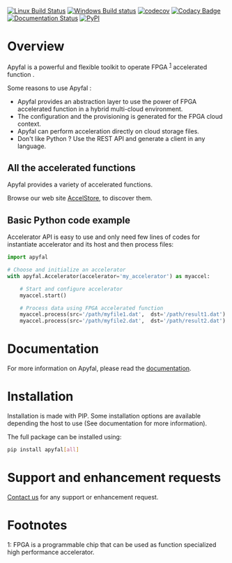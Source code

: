 [![Linux Build Status](https://travis-ci.org/Accelize/apyfal.svg?branch=master)](https://travis-ci.org/Accelize/apyfal)
[![Windows Build status](https://ci.appveyor.com/api/projects/status/87jgroaoo2iddlco/branch/master?svg=true)](https://ci.appveyor.com/project/accelize-application/apyfal/branch/master)
[![codecov](https://codecov.io/gh/Accelize/apyfal/branch/master/graph/badge.svg)](https://codecov.io/gh/Accelize/apyfal)
[![Codacy Badge](https://api.codacy.com/project/badge/Grade/b67c9a1cf17e443290b0191a7970c3d1)](https://www.codacy.com/app/Accelize/apyfal?utm_source=github.com&amp;utm_medium=referral&amp;utm_content=Accelize/apyfal&amp;utm_campaign=Badge_Grade)
[![Documentation Status](https://readthedocs.org/projects/apyfal/badge/?version=latest)](https://apyfal.readthedocs.io/en/latest/?badge=latest)
[![PyPI](https://img.shields.io/pypi/v/apyfal.svg)](https://pypi.org/project/apyfal)

# Overview

Apyfal is a powerful and flexible toolkit to operate FPGA <sup>[1](#fpga)</sup> accelerated function .

Some reasons to use Apyfal :

+ Apyfal provides an abstraction layer to use the power of FPGA accelerated function in a hybrid
  multi-cloud environment.
+ The configuration and the provisioning is generated for the FPGA cloud context.
+ Apyfal can perform acceleration directly on cloud storage files.
+ Don't like Python ? Use the REST API and generate a client in any language.

## All the accelerated functions

Apyfal provides a variety of accelerated functions.

Browse our web site [AccelStore](https://accelstore.accelize.com), to discover them.

## Basic Python code example

Accelerator API is easy to use and only need few lines of codes for instantiate accelerator and its host and then
 process files:

```python
import apyfal

# Choose and initialize an accelerator
with apyfal.Accelerator(accelerator='my_accelerator') as myaccel:

    # Start and configure accelerator
    myaccel.start()

    # Process data using FPGA accelerated function
    myaccel.process(src='/path/myfile1.dat',  dst='/path/result1.dat')
    myaccel.process(src='/path/myfile2.dat',  dst='/path/result2.dat')
```

# Documentation

For more information on Apyfal, please read the [documentation](https://apyfal.readthedocs.io).

# Installation

Installation is made with PIP. Some installation options are available depending the host to use (See 
documentation for more information).

The full package can be installed using:
```bash
pip install apyfal[all]
```

# Support and enhancement requests
[Contact us](https://www.accelize.com/contact) for any support or enhancement request.


# Footnotes

<a name="fpga">1</a>: FPGA is a programmable chip that can be used as function specialized high performance accelerator.
